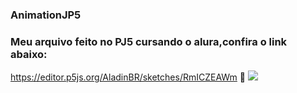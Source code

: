 ### AnimationJP5
### Meu arquivo feito no PJ5 cursando o alura,confira o link abaixo:
https://editor.p5js.org/AladinBR/sketches/RmICZEAWm
                     🤗
![](https://media1.tenor.com/m/qcoChPDbAPsAAAAC/deku-izuku-midoriya.gif)
